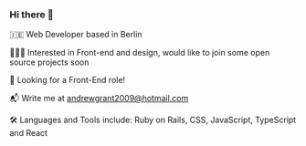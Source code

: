 ### Hi there 👋
🇮🇪 Web Developer based in Berlin

👨🏻‍🎨 Interested in Front-end and design, would like to join some open source projects soon

🤠 Looking for a Front-End role!

📬 Write me at andrewgrant2009@hotmail.com

🛠 Languages and Tools include: Ruby on Rails, CSS, JavaScript, TypeScript and React
